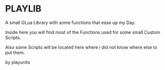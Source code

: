# PLAYLIB
A small GLua Library with some functions that ease up my Day.

Inside here you will find most of the Functions used for some small Custom Scripts.

Also some Scripts will be located here where i did not know where else to put them.

by playunits
